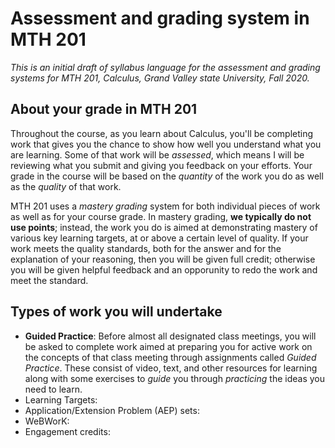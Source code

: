 # Assessment and grading system in MTH 201

_This is an initial draft of syllabus language for the assessment and grading systems for MTH 201, Calculus, Grand Valley state University, Fall 2020._ 

## About your grade in MTH 201

Throughout the course, as you learn about Calculus, you'll be completing work that gives you the chance to show how well you understand what you are learning. Some of that work will be *assessed*, which means I will be reviewing what you submit and giving you feedback on your efforts. Your grade in the course will be based on the *quantity* of the work you do as well as the *quality* of that work. 

MTH 201 uses a *mastery grading* system for both individual pieces of work as well as for your course grade. In mastery grading, **we typically do not use points**; instead, the work you do is aimed at demonstrating mastery of various key learning targets, at or above a certain level of quality. If your work meets the quality standards, both for the answer and for the explanation of your reasoning, then you will be given full credit; otherwise you will be given helpful feedback and an opporunity to redo the work and meet the standard. 


## Types of work you will undertake 

+ **Guided Practice**: Before almost all designated class meetings, you will be asked to complete work aimed at preparing you for active work on the concepts of that class meeting through assignments called *Guided Practice*. These consist of video, text, and other resources for learning along with some exercises to *guide* you through *practicing* the ideas you need to learn. 
+ Learning Targets:
+ Application/Extension Problem (AEP) sets: 
+ WeBWorK: 
+ Engagement credits: 